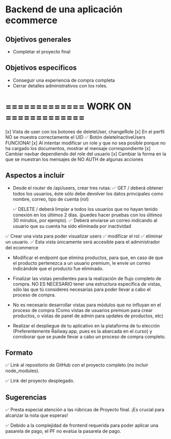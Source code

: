 # Backend de una aplicación ecommerce

## Objetivos generales

- Completar el proyecto final 

## Objetivos específicos

- Conseguir una experiencia de compra completa
- Cerrar detalles administrativos con los roles.


# ============= WORK ON =============  #

[x] Vista de user con los botones de deleteUser, changeRole
[x] En el perfil NO se muestra correctamente el UID
✅ Botón deleteInactiveUsers FUNCIONA!
[x] Al intentar modificar un role y que no sea posible porque no ha cargado los documentos, mostrar el mensaje correspondiente
[x] Cambiar navbar dependiendo del role del usuario
[x] Cambiar la forma en la que se muestran los mensajes de NO AUTH de algunas acciones

## Aspectos a incluir

- Desde el router de /api/users, crear tres rutas:
  ✅ GET  /  deberá obtener todos los usuarios, éste sólo debe devolver los datos principales como nombre, correo, tipo de cuenta (rol)

  ✅ DELETE / deberá limpiar a todos los usuarios que no hayan tenido conexión en los últimos 2 días. (puedes hacer pruebas con los últimos 30 minutos, por ejemplo).
    ✅ Deberá enviarse un correo indicando al usuario que su cuenta ha sido eliminada por inactividad

✅ Crear una vista para poder visualizar users
  ✅ modificar el rol 
  ✅ eliminar un usuario. 
  ✅ Esta vista únicamente será accesible para el administrador del ecommerce

- Modificar el endpoint que elimina productos, para que, en caso de que el producto pertenezca a un usuario premium, le envíe un correo indicándole que el producto fue eliminado.

- Finalizar las vistas pendientes para la realización de flujo completo de compra. NO ES NECESARIO tener una estructura específica de vistas, sólo las que tú consideres necesarias para poder llevar a cabo el proceso de compra.

- No es necesario desarrollar vistas para módulos que no influyan en el proceso de compra (Como vistas de usuarios premium para crear productos, o vistas de panel de admin para updates de productos, etc)

- Realizar el despliegue de tu aplicativo en la plataforma de tu elección (Preferentemente Railway.app, pues es la abarcada en el curso) y corroborar que se puede llevar a cabo un proceso de compra completo.

## Formato

✅ Link al repositorio de GitHub con el proyecto completo (no incluir node_modules).

✅ Link del proyecto desplegado.


## Sugerencias

✅ Presta especial atención a las rúbricas de Proyecto final. ¡Es crucial para alcanzar la nota que esperas!

✅ Debido a la complejidad de frontend requerida para poder aplicar una pasarela de pago, el PF no evalúa la pasarela de pago.